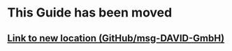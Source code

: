 # This Guide has been moved

## [Link to new location (GitHub/msg-DAVID-GmbH)](https://github.com/msg-DAVID-GmbH/JUnit-5-Quick-Start-Guide-and-Framework-Support)
